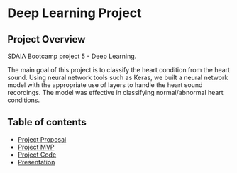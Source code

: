 # Deep Learning Project
## Project Overview
SDAIA Bootcamp project 5 - Deep Learning. 

The main goal of this project is to classify the heart condition from the heart sound. Using neural network tools such as Keras, we built a neural network model with the appropriate use of layers to handle the heart sound recordings. The model was effective in classifying normal/abnormal heart conditions.


## Table of contents
* [Project Proposal]()
* [Project MVP]()
* [Project Code]()
* [Presentation]()
